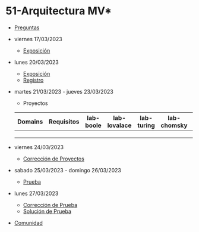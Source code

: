 # 51-Arquitectura MV*

- [Preguntas](https://escuela.it/cursos/curso-recurrencia-desarrollo-software/clase/patron)
- viernes 17/03/2023
  - [Exposición](https://escuela.it/cursos/curso-recurrencia-desarrollo-software/clase/patron)
- lunes 20/03/2023
  - [Exposición](https://escuela.it/cursos/curso-recurrencia-desarrollo-software/clase/patron)
  - [Registro](https://forms.gle/pA2QvsW32P4KtTD77)
- martes 21/03/2023 - jueves 23/03/2023
  - Proyectos
  
  |Domains|Requisitos|lab-boole|lab-lovalace|lab-turing|lab-chomsky|lab-bernersLee|
  |-------|----------|---------|------------|----------|-----------|--------------|
  |       |          |         |            |          |           |              |
  |       |          |         |            |          |           |              |
  |       |          |         |            |          |           |              |
- viernes 24/03/2023
  - [Corrección de Proyectos](https://escuela.it/cursos/curso-recurrencia-desarrollo-software/clase/patron)
- sabado 25/03/2023 - domingo 26/03/2023
  - [Prueba](https://forms.gle/hB9UJoN2PYiexctH8)
- lunes 27/03/2023
  - [Corrección de Prueba](https://escuela.it/cursos/curso-recurrencia-desarrollo-software/clase/patron)
  - [Solución de Prueba](https://docs.google.com/spreadsheets/d/1Uwtqa5VdD5wK2X7eLgkS6_th16aPnsW8pa5Ft2TyLPo/edit#gid=0)
- [Comunidad](https://escuela.it/)


